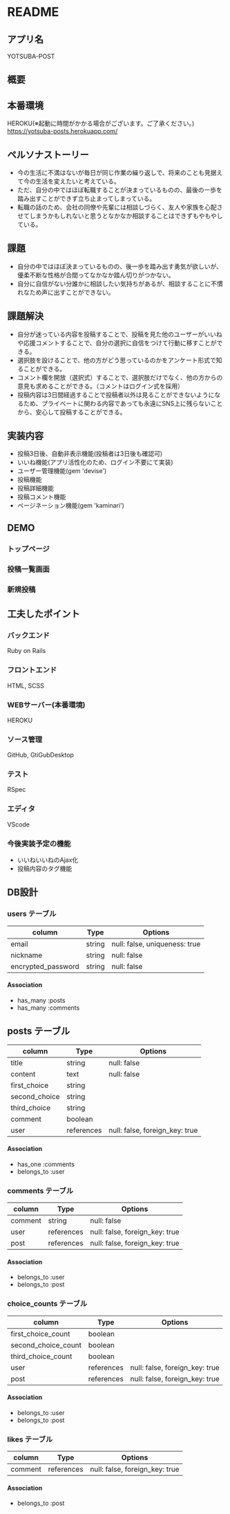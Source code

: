 # README

## アプリ名
YOTSUBA-POST

## 概要

## 本番環境
HEROKU(※起動に時間がかかる場合がございます。ご了承ください。)
https://yotsuba-posts.herokuapp.com/

## ペルソナストーリー
- 今の生活に不満はないが毎日が同じ作業の繰り返しで、将来のことも見据えて今の生活を変えたいと考えている。
- ただ、自分の中ではほぼ転職することが決まっているものの、最後の一歩を踏み出すことができず立ち止まってしまっている。
- 転職の話のため、会社の同僚や先輩には相談しづらく、友人や家族を心配させてしまうかもしれないと思うとなかなか相談することはできずもやもやしている。

##  課題
- 自分の中ではほぼ決まっているものの、後一歩を踏み出す勇気が欲しいが、優柔不断な性格が合間ってなかなか踏ん切りがつかない。
- 自分に自信がない分誰かに相談したい気持ちがあるが、相談することに不慣れなため声に出すことができない。

## 課題解決
- 自分が迷っている内容を投稿することで、投稿を見た他のユーザーがいいねや応援コメントすることで、自分の選択に自信をつけて行動に移すことができる。
- 選択肢を設けることで、他の方がどう思っているのかをアンケート形式で知ることができる。
- コメント欄を開放（選択式）することで、選択肢だけでなく、他の方からの意見も求めることができる。（コメントはログイン式を採用）
- 投稿内容は3日間経過することで投稿者以外は見ることができないようになるため、プライベートに関わる内容であっても永遠にSNS上に残らないことから、安心して投稿することができる。

## 実装内容
- 投稿3日後、自動非表示機能(投稿者は3日後も確認可)
- いいね機能(アプリ活性化のため、ログイン不要にて実装)
- ユーザー管理機能(gem 'devise')
- 投稿機能
- 投稿詳細機能
- 投稿コメント機能
- ページネーション機能(gem 'kaminari')

## DEMO

### トップページ

### 投稿一覧画面

### 新規投稿

## 工夫したポイント

### バックエンド
Ruby on Rails

### フロントエンド
HTML, SCSS

### WEBサーバー(本番環境)
HEROKU

### ソース管理
GitHub, GtiGubDesktop

### テスト
RSpec

### エディタ
VScode

### 今後実装予定の機能
- いいねいいねのAjax化
- 投稿内容のタグ機能

## DB設計

### users テーブル

| column             | Type    | Options                       |
| ------------------ | ------- | ----------------------------- |
| email              | string  | null: false, uniqueness: true |
| nickname           | string  | null: false                   |
| encrypted_password | string  | null: false                   |

#### Association

- has_many :posts
- has_many :comments

## posts テーブル

| column          | Type        | Options                        |
| --------------- | ----------- | ------------------------------ |
| title           | string      | null: false                    |
| content         | text        | null: false                    |
| first_choice    | string      |                                |
| second_choice   | string      |                                |
| third_choice    | string      |                                |
| comment         | boolean     |                                |
| user            | references  | null: false, foreign_key: true |

#### Association

- has_one :comments
- belongs_to :user

### comments テーブル

| column          | Type        | Options                        |
| --------------- | ----------- | ------------------------------ |
| comment         | string      | null: false                    |
| user            | references  | null: false, foreign_key: true |
| post            | references  | null: false, foreign_key: true |

#### Association

- belongs_to :user
- belongs_to :post

### choice_counts テーブル

| column               | Type        | Options                        |
| -------------------- | ----------- | ------------------------------ |
| first_choice_count   | boolean     |                                |
| second_choice_count  | boolean     |                                |
| third_choice_count   | boolean     |                                |
| user                 | references  | null: false, foreign_key: true |
| post                 | references  | null: false, foreign_key: true |

#### Association

- belongs_to :user
- belongs_to :post

### likes テーブル

| column     | Type        | Options                        |
| ---------- | ----------- | ------------------------------ |
| comment    | references  | null: false, foreign_key: true |

#### Association

- belongs_to :post
